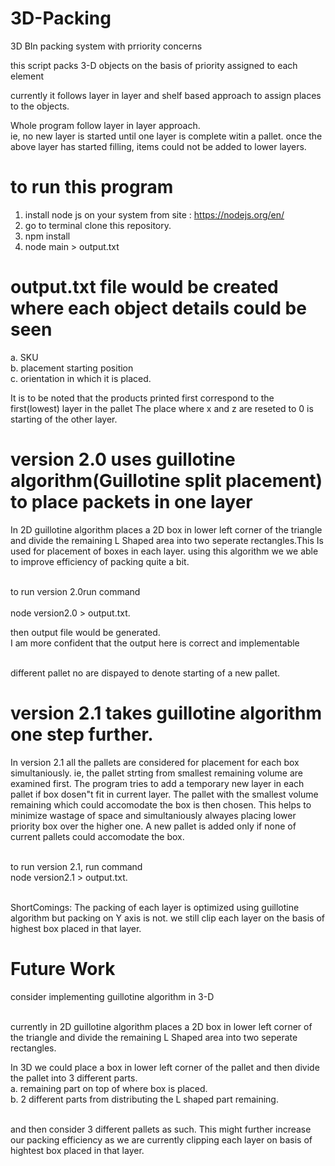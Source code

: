 # 3D-Packing
3D BIn packing system with prriority concerns

this script packs 3-D objects on the basis of priority assigned to each element 

currently it follows layer in layer and shelf based approach to assign places to the objects.

Whole program follow layer in layer approach.<br />
ie, no new layer is started until one layer is complete witin a pallet.
once the above layer has started filling, items could not be added to lower layers.

# to run this program
1. install node js on your system from site : https://nodejs.org/en/
2. go to terminal clone this repository.  
3. npm install
4. node main > output.txt

# output.txt file would be created where each object details could be seen
a. SKU <br />
b. placement  starting position<br />
c. orientation in which it is placed.<br />
  
It is to be noted that the products printed first correspond to the first(lowest) layer in the pallet
The place where x and z are reseted to 0 is starting of the other layer.

# version 2.0 uses guillotine algorithm(Guillotine split placement) to place packets in one layer

In 2D guillotine algorithm places a 2D box in lower left corner of the triangle and divide the remaining 
 L Shaped area into two seperate rectangles.This Is used for placement of boxes in each layer.
 using this algorithm we we able to improve efficiency of packing quite a bit.<br />
 <br />

to run version 2.0run command<br /><br />
  node version2.0 > output.txt.

then output file would be generated.<br />
I am more confident that the output here is correct and implementable<br /><br />

different pallet no are dispayed to denote starting of a new pallet.<br />

# version 2.1 takes guillotine algorithm one step further.

In version 2.1 all the pallets are considered for placement for each box simultaniously.
ie, the pallet strting from smallest remaining volume are examined first. 
The program tries to add a temporary new layer in each pallet if box dosen"t fit in current layer.
The pallet with the smallest volume remaining which could accomodate the box is then chosen.
This helps to minimize wastage of space and simultaniously alwayes placing lower priority box over the higher one.
A new pallet is added only if none of current pallets could accomodate the box.<br /><br />


to run version 2.1, run command<br />
  node version2.1 > output.txt.<br /><br />

ShortComings: The packing of each layer is optimized using guillotine algorithm but packing on Y axis is not.
              we still clip each layer on the basis of highest box placed in that layer.


# Future Work
consider implementing guillotine algorithm in 3-D<br /><br />

currently in 2D guillotine algorithm places a 2D box in lower left corner of the triangle and divide the remaining 
 L Shaped area into two seperate rectangles.

In 3D we could place a box in lower left corner of the pallet and then divide the pallet into 3 different parts.<br />
a. remaining part on top of where box is placed.<br />
b. 2 different parts from distributing the L shaped part remaining.<br /><br />

and then consider 3 different pallets as such. This might further increase our packing efficiency as we are currently
clipping each layer on basis of hightest box placed in that layer.

